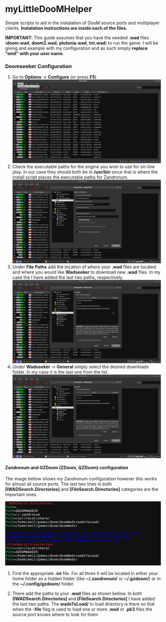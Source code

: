 # myLittleDooMHelper
Simple scripts to aid in the instalation of DooM source ports and multiplayer clients. **Instalation instructions are inside each of the files.**

**IMPORTANT:** This guide assumes that you have the needed **.wad** files (**doom.wad**, **doom2.wad**, **plutonia.wad**, **tnt.wad**) to run the game. I will be giving and example with my configuration and as such simply **replace “emil” with your user name**.

### Doomseeker Configuration
1. Go to **Options** → **Configure** (or press **F5**)
![title](/imageInstructions/doomseeker.jpg)
2. Check the executable paths for the engine you wish to use for on-line play. In our case they should both be in **/usr/bin** since that is where the install script places the executable paths for Zandronum. ![title](/imageInstructions/doomseeker2.jpg)
3. Under **File Paths** add the location of where your **.wad** files are located and where you would like **Wadseeker** to download new **.wad** files. In my case the I have added the last two paths, respectively.![title](/imageInstructions/doomseeker3.jpg)
4. Under **Wadseeker** → **General** simply select the desired downloads folder. In my case it is the last one from the list. ![title](/imageInstructions/doomseeker3.jpg)

#### Zandronum and GZDoom (ZDoom, QZDoom) configuration

The image bellow shows my Zandronum configuration however this works for almost all source ports. The last two lines in both **[IWADSearch.Directories]** and **[FileSearch.Directories]** categories are the important ones.

![title](/imageInstructions/wadpath.jpg)
1. Find the appropriate **.ini** file. For all three it will be located in either your home folder as a hidden folder (like **~/.zandronum/** or **~/.gzdoom/**) or in the **~/.config/gzdoom/** folder.

2. There add the paths to your **.wad** files as shown bellow. In both **[IWADSearch.Directories]** and **[FileSearch.Directories]** I have added the last two paths. The **wadsToLoad/** to load directory is there so that when the **-file** flag is used to load one or more **.wad** or **.pk3** files the source port knows where to look for them
